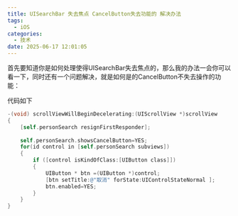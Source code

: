 ```yaml
---
title: UISearchBar 失去焦点 CancelButton失去功能的 解决办法
tags:
  - iOS
categories:
  - 技术
date: 2025-06-17 12:01:05
---
```


首先要知道你是如何处理使得UISearchBar失去焦点的，那么我的办法一会你可以看一下，同时还有一个问题解决，就是如何是的CancelButton不失去操作的功能：

代码如下

```objectivec
-(void) scrollViewWillBeginDecelerating:(UIScrollView *)scrollView
{
    [self.personSearch resignFirstResponder];
    
    self.personSearch.showsCancelButton=YES;
    for(id control in [self.personSearch subviews])
    {
        if ([control isKindOfClass:[UIButton class]])
        {
            UIButton * btn =(UIButton *)control;
            [btn setTitle:@"取消" forState:UIControlStateNormal ];
            btn.enabled=YES;
        }
    }
}
```
